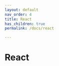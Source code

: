 ```yaml
---
layout: default
nav_order: 4
title: React
has_children: true
permalink: /docs/react

---
```


# React

